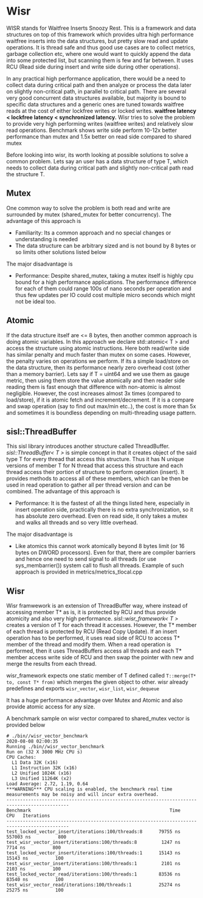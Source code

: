 # Wisr

WISR stands for Waitfree Inserts Snoozy Rest. This is a framework and data structures on top of this framework which provides
ultra high performance waitfree inserts into the data structures, but pretty slow read and update operations. It is thread safe
and thus good use cases are to collect metrics, garbage collection etc, where one would want to quickly append the data into
some protected list, but scanning them is few and far between. It uses RCU (Read side during insert and write side during other
operations).

In any practical high performance application, there would be a need to collect data during critical path and then analyze or
process the data later on slightly non-critical path, in parallel to critical path. There are several very good concurrent 
data structures available, but majority is bound to specific data structures and a generic ones are tuned towards waitfree
reads at the cost of either lockfree writes or locked writes. **waitfree latency < lockfree latency < synchronized latency.**
Wisr tries to solve the problem to provide very high performing writes (waitfree writes) and relatively slow read operations.
Benchmark shows write side perform 10-12x better performance than mutex and 1.5x better on read side compared to shared mutex

Before looking into wisr, its worth looking at possible solutions to solve a common problem. Lets say an user has a data structure of 
type T, which needs to collect data during critical path and slightly non-critical path read the structure T.

## Mutex
One common way to solve the problem is both read and write are surrounded by mutex (shared_mutex for better concurrency). 
The advantage of this approach is 
* Familiarity: Its a common approach and no special changes or understanding is needed
* The data structure can be arbitrary sized and is not bound by 8 bytes or so limits other solutions listed below

The major disadvantage is 
* Performance: Despite shared_mutex, taking a mutex itself is highly cpu bound for a high performance applications. The performance
difference for each of them could range 100s of nano seconds per operation and thus few updates per IO could cost multiple micro 
seconds which might not be ideal too.

## Atomic
If the data structure itself are <= 8 bytes, then another common approach is doing atomic variables. In this approach we declare 
std::atomic< T > and access the structure using atomic instructions. Here both read/write side has similar penalty and much faster 
than mutex on some cases. However, the penalty varies on operations we perform. If its a simple load/store on the data structure,
then its performance nearly zero overhead cost (other than a memory barrier). Lets say if T = uint64 and we use them as gauge metric,
then using them store the value atomically and then reader side reading them is fast enough that difference with non-atomic is
almost negligible. However, the cost increases almost 3x times (compared to load/store), if it is atomic fetch and increment/decrement.
If it is a compare and swap operation (say to find out max/min etc..), the cost is more than 5x and sometimes it is boundless depending
on multi-threading usage pattern. 

## sisl::ThreadBuffer
This sisl library introduces another structure called ThreadBuffer. *sisl::ThreadBuffer< T >* is simple concept in that it creates object
of the said type T for every thread that access this structure. Thus it has N unique versions of member T for N thread that access this
structure and each thread access their portion of structure to perform operation (insert). It provides methods to access all of these 
members, which can be then be used in read operation to gather all per thread version and can be combined. 
The advantage of this approach is
* Performance: It is the fastest of all the things listed here, especially in insert operation side, practically there is no extra 
  synchronization, so it has absolute zero overhead. Even on read side, it only takes a mutex and walks all threads and so very little
  overhead.
  
The major disadvantage is 
* Like atomics this cannot work atomically beyond 8 bytes limit (or 16 bytes on DWORD processors). Even for that, there are compiler
  barriers and hence one need to send signal to all threads (or use sys_membarrier()) system call to flush all threads. Example of
  such approach is provided in metrics/metrics_tlocal.cpp

## Wisr
Wisr framwework is an extension of ThreadBuffer way, where instead of accessing member T* as is, it is protected by RCU and thus provide
atomicity and also very high performance. *sisl::wisr_framework< T >* creates a version of T for each thread it accesses. However, the
T* member of each thread is protected by RCU (Read Copy Update). If an insert operation has to be performed, it uses read side of RCU
to access T* member of the thread and modify them. When a read operation is performed, then it uses ThreadBuffers access all threads
and each T* member access write side of RCU and then swap the pointer with new and merge the results from each thread.

wisr_framework expects one static member of T defined called `T::merge(T* to, const T* from)` which merges the given object to other. wisr
already predefines and exports `wisr_vector`, `wisr_list`, `wisr_dequeue`

It has a huge performance advantage over Mutex and Atomic and also provide atomic access for any size.

A benchmark sample on wisr vector compared to shared_mutex vector is provided below

```
# ./bin//wisr_vector_benchmark
2020-08-08 02:00:35
Running ./bin//wisr_vector_benchmark
Run on (32 X 3000 MHz CPU s)
CPU Caches:
  L1 Data 32K (x16)
  L1 Instruction 32K (x16)
  L2 Unified 1024K (x16)
  L3 Unified 11264K (x2)
Load Average: 2.72, 1.19, 0.64
***WARNING*** CPU scaling is enabled, the benchmark real time measurements may be noisy and will incur extra overhead.
---------------------------------------------------------------------------------------------
Benchmark                                                   Time             CPU   Iterations
---------------------------------------------------------------------------------------------
test_locked_vector_insert/iterations:100/threads:8      79755 ns       557003 ns          800
test_wisr_vector_insert/iterations:100/threads:8         1247 ns         7714 ns          800
test_locked_vector_insert/iterations:100/threads:1      15143 ns        15143 ns          100
test_wisr_vector_insert/iterations:100/threads:1         2101 ns         2103 ns          100
test_locked_vector_read/iterations:100/threads:1        83536 ns        83540 ns          100
test_wisr_vector_read/iterations:100/threads:1          25274 ns        25275 ns          100
```
